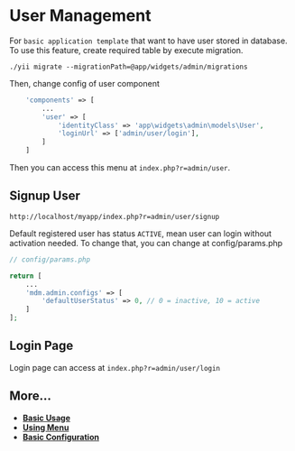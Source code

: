 User Management
===============

For `basic application template` that want to have user stored in database.
To use this feature, create required table by execute migration.
```
./yii migrate --migrationPath=@app/widgets/admin/migrations
```
Then, change config of user component
```php
    'components' => [
        ...
        'user' => [
            'identityClass' => 'app\widgets\admin\models\User',
            'loginUrl' => ['admin/user/login'],
        ]
    ]
```
Then you can access this menu at `index.php?r=admin/user`.

Signup User
-----------
```
http://localhost/myapp/index.php?r=admin/user/signup
```
Default registered user has status `ACTIVE`, mean user can login without activation needed.
To change that, you can change at config/params.php
```php
// config/params.php

return [
    ...
    'mdm.admin.configs' => [
        'defaultUserStatus' => 0, // 0 = inactive, 10 = active
    ]
];
```

Login Page
----------
Login page can access at `index.php?r=admin/user/login`

More...
---------------

- [**Basic Usage**](basic-usage.md)
- [**Using Menu**](using-menu.md)
- [**Basic Configuration**](configuration.md)
